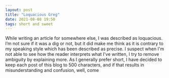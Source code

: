 ```yaml
---
layout: post
title: "Loquacious Greg"
date: 2021-08-08 19:50
tags: short and sweet
---
```


While writing an article for somewhere else, I was described as loquacious. I’m not sure if it was a dig or not, but it did make me think as it is contrary to my speaking style which has been described as precise. I suspect when I'm not able to see how the reader interprets what I've written, I try to remove ambiguity by explaining more. As I generally prefer short, I have decided to keep each post of this blog to 500 characters, and if that results in misunderstanding and confusion, well, come